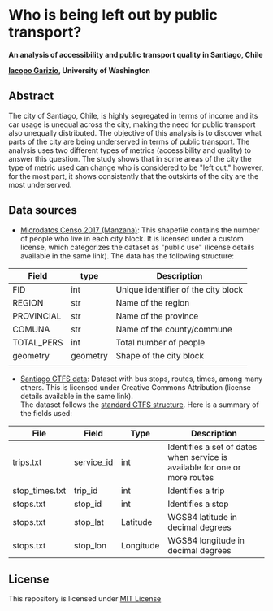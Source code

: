 # Who is being left out by public transport?
**An analysis of accessibility and public transport quality in Santiago, Chile**  

**[Iacopo Garizio](https://iacopogarizio.com), University of Washington**

## Abstract  
The city of Santiago, Chile, is highly segregated in terms of income and its
car usage is unequal across the city, making the need for public transport also
unequally distributed. The objective of this analysis is to discover what parts
of the city are being underserved in terms of public transport. The analysis
uses two different types of metrics (accessibility and quality) to answer this
question. The study shows that in some areas of the city the type of metric 
used can change who is considered to be "left out," however, for the most part,
it shows consistently that the outskirts of the city are the most underserved.

## Data sources
- [Microdatos Censo 2017 (Manzana)](https://geoine-ine-chile.opendata.arcgis.com/datasets/54e0c40680054efaabeb9d53b09e1e7a_0):
  This shapefile contains the number of people who live in each city block. It is licensed under a custom license, which categorizes the dataset as "public use" (license details available in the same link). 
  The data has the following structure:
    
| Field      | type     | Description                         |
|------------|----------|-------------------------------------|
| FID        | int      | Unique identifier of the city block |
| REGION     | str      | Name of the region                  |
| PROVINCIAL | str      | Name of the province                |
| COMUNA     | str      | Name of the county/commune          |
| TOTAL_PERS | int      | Total number of people              |
| geometry   | geometry | Shape of the city block             |
|            |          |                                     |

- [Santiago GTFS data](https://datos.gob.cl/dataset/33245): Dataset with bus stops, routes, times, among many others. This is licensed under Creative Commons Attribution (license details available in the same link).  
    The dataset follows the [standard GTFS structure](https://developers.google.com/transit/gtfs). Here is a summary of the fields used:
    
| File           | Field      | Type      | Description                                                                 |
|----------------|------------|-----------|-----------------------------------------------------------------------------|
| trips.txt      | service_id | int       | Identifies a set of dates when service is available for one or more routes  |
| stop_times.txt | trip_id    | int       | Identifies a trip                                                           |
| stops.txt      | stop_id    | int       | Identifies a stop                                                           |
| stops.txt      | stop_lat   | Latitude  | WGS84 latitude in decimal degrees                                           |
| stops.txt      | stop_lon   | Longitude | WGS84 longitude in decimal degrees                                          |


## License
This repository is licensed under [MIT License](LICENSE)
